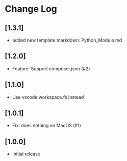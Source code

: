 # Change Log
## [1.3.1]
- added new template markdown: Python_Module.md

## [1.2.0]

- Feature: Support composer.json (#2)

## [1.1.0]

- Use vscode.workspace.fs instead

## [1.0.1]

- Fix: does nothing on MacOS (#1)

## [1.0.0]

- Initial release
